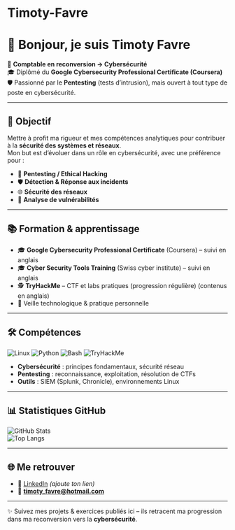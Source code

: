 # Timoty-Favre

# 👋 Bonjour, je suis Timoty Favre  

💼 **Comptable en reconversion → Cybersécurité**  
🎓 Diplômé du **Google Cybersecurity Professional Certificate (Coursera)**  
🛡️ Passionné par le **Pentesting** (tests d’intrusion), mais ouvert à tout type de poste en cybersécurité.  

---

## 🚀 Objectif
Mettre à profit ma rigueur et mes compétences analytiques pour contribuer à la **sécurité des systèmes et réseaux**.  
Mon but est d’évoluer dans un rôle en cybersécurité, avec une préférence pour :  
- 🔎 **Pentesting / Ethical Hacking**  
- 🛡️ **Détection & Réponse aux incidents**  
- 🌐 **Sécurité des réseaux**  
- 🔐 **Analyse de vulnérabilités**  

---

## 📚 Formation & apprentissage
- 🎓 **Google Cybersecurity Professional Certificate** (Coursera) – suivi en anglais
- 🎓 **Cyber Security Tools Training** (Swiss cyber institute) – suivi en anglais
- 🕵️ **TryHackMe** – CTF et labs pratiques (progression régulière) (contenus en anglais)
- 📖 Veille technologique & pratique personnelle  

---

## 🛠️ Compétences
![Linux](https://img.shields.io/badge/Linux-%23FCC624?style=for-the-badge&logo=linux&logoColor=black)
![Python](https://img.shields.io/badge/Python-3776AB?style=for-the-badge&logo=python&logoColor=white)
![Bash](https://img.shields.io/badge/Bash-4EAA25?style=for-the-badge&logo=gnu-bash&logoColor=white)
![TryHackMe](https://img.shields.io/badge/TryHackMe-%23212C42?style=for-the-badge&logo=tryhackme&logoColor=red)

- **Cybersécurité** : principes fondamentaux, sécurité réseau  
- **Pentesting** : reconnaissance, exploitation, résolution de CTFs  
- **Outils** : SIEM (Splunk, Chronicle), environnements Linux  

---

## 📊 Statistiques GitHub
![GitHub Stats](https://github-readme-stats.vercel.app/api?username=TimotyFavre&show_icons=true&theme=radical)  
![Top Langs](https://github-readme-stats.vercel.app/api/top-langs/?username=TimotyFavre&layout=compact&theme=radical)

---

## 🌐 Me retrouver
- 💼 [LinkedIn](https://www.linkedin.com) _(ajoute ton lien)_  
- 📧 **timoty_favre@hotmail.com**

---

✨ Suivez mes projets & exercices publiés ici – ils retracent ma progression dans ma reconversion vers la **cybersécurité**.

